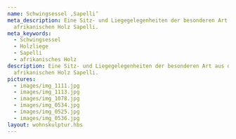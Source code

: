 ```yaml
---
name: Schwingsessel ,Sapelli‘
meta_description: Eine Sitz- und Liegegelegenheiten der besonderen Art aus dem
  afrikanischen Holz Sapelli.
meta_keywords:
  - Schwingsessel
  - Holzliege
  - Sapelli
  - afrikanisches Holz
description: Eine Sitz- und Liegegelegenheiten der besonderen Art aus dem
  afrikanischen Holz Sapelli.
pictures:
  - images/img_1111.jpg
  - images/img_1113.jpg
  - images/img_1078.jpg
  - images/img_0534.jpg
  - images/img_0525.jpg
  - images/img_0536.jpg
layout: wohnskulptur.hbs
---
```


